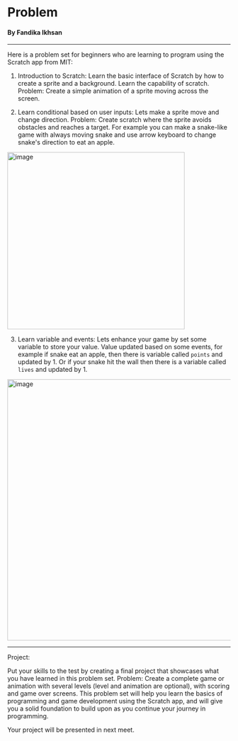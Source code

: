 # Problem
#### By Fandika Ikhsan
---

Here is a problem set for beginners who are learning to program using the 
Scratch app from MIT:

1. Introduction to Scratch:
Learn the basic interface of Scratch by how to create a sprite and a 
background. Learn the capability of scratch.
Problem: Create a simple animation of a sprite moving across the screen.

2. Learn conditional based on user inputs:
Lets make a sprite move and change direction.
Problem: Create scratch where the sprite avoids obstacles and reaches a 
target. For example you can make a snake-like game with always moving snake and use
arrow keyboard to change snake's direction to eat an apple.

<img width="400" alt="image" src="https://user-images.githubusercontent.com/27040077/218237430-e6f593f3-fd70-4088-ab29-7f5ee44616f9.png">

3. Learn variable and events:
Lets enhance your game by set some variable to store your value. Value updated based on
some events, for example if snake eat an apple, then there is variable called ```points``` and updated by 1.
Or if your snake hit the wall then there is a variable called ```lives``` and updated by 1.

<img width="590" alt="image" src="https://user-images.githubusercontent.com/27040077/218237885-f471ff55-cd08-49cf-8210-b256df36721a.png">


---

Project:

Put your skills to the test by creating a final project that showcases 
what you have learned in this problem set.
Problem: Create a complete game or animation with several levels (level and animation are optional), with scoring and game over screens.
This problem set will help you learn the basics of programming and game 
development using the Scratch app, and will give you a solid foundation to 
build upon as you continue your journey in programming.

Your project will be presented in next meet.

